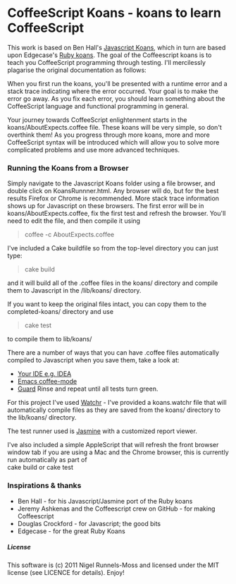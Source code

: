 # CoffeeScript Koans - koans to learn CoffeeScript #

This work is based on Ben Hall's [Javascript Koans](https://github.com/BenHall/javascript-koans), 
which in turn are based upon Edgecase's [Ruby koans](http://github.com/edgecase/ruby_koans). 
The goal of the Coffeescript koans is to teach you CoffeeScript programming through testing.
I'll mercilessly plagarise the original documentation as follows:

When you first run the koans, you'll be presented with a runtime error and a
stack trace indicating where the error occurred. Your goal is to make the
error go away. As you fix each error, you should learn something about the
CoffeeScript language and functional programming in general.

Your journey towards CoffeeScript enlightenment starts in the koans/AboutExpects.coffee file. 
These koans will be very simple, so don't overthink them! As you progress through
more koans, more and more CoffeeScript syntax will be introduced which will allow
you to solve more complicated problems and use more advanced techniques.

### Running the Koans from a Browser

Simply navigate to the Javascript Koans folder using a file browser, and
double click on KoansRunnner.html. Any browser will do, but for the best results Firefox or Chrome is
recommended. More stack trace information shows up for Javascript on these
browsers. The first error will be in koans/AboutExpects.coffee, fix the first test and
refresh the browser. You'll need to edit the file, and then compile it using

> coffee -c AboutExpects.coffee 

I've included a Cake buildfile so from the top-level directory you can just type:

> cake build

and it will build all of the .coffee files in the koans/ directory and compile 
them to Javascript in the /lib/koans/ directory.

If you want to keep the original files intact, you can copy them to the completed-koans/ 
directory and use

> cake test

to compile them to lib/koans/

There are a number of ways that you can have .coffee files automatically
compiled to Javascript when you save them, take a look at:

*  [Your IDE e.g. IDEA](http://yeungda.github.com/coffeescript-idea/)
*  [Emacs coffee-mode](https://github.com/defunkt/coffee-mode) 
*  [Guard](https://github.com/netzpirat/guard-coffeescript)
Rinse and repeat until all tests turn green.

For this project I've used [Watchr](https://github.com/mynyml/watchr) - I've provided a koans.watchr file that 
will automatically compile files as they are saved from the koans/ directory 
to the lib/koans/ directory. 

The test runner used is [Jasmine](http://pivotal.github.com/jasmine/) with a
customized report viewer.

I've also included a simple AppleScript that will refresh the front browser window tab 
if you are using a Mac and the Chrome browser, this is currently run automatically as part of  
cake build or cake test

### Inspirations & thanks

*  Ben Hall - for his Javascript/Jasmine port of the Ruby koans
*  Jeremy Ashkenas and the Coffeescript crew on GitHub - for making Coffeescript
*  Douglas Crockford - for Javascript; the good bits
*  Edgecase - for the great Ruby Koans

##### License

This software is (c) 2011 Nigel Runnels-Moss and licensed under the MIT license (see
LICENCE for details).  Enjoy!

